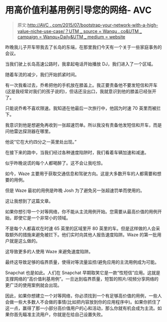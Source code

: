 # 用高价值利基用例引导您的网络- AVC

> 原文:[http://AVC . com/2015/07/bootstrap-your-network-with-a-high-value-niche-use-case/？UTM _ source = Wanqu . co&UTM _ campaign = Wanqu+Daily&UTM _ medium = website](http://avc.com/2015/07/bootstrap-your-network-with-a-high-value-niche-use-case/?utm_source=wanqu.co&utm_campaign=Wanqu+Daily&utm_medium=website)

昨晚我儿子开车带我去了长岛的东端，在那里我们今天有一个关于一些家庭事务的会议。

当我们驶上长岛高速公路时，我拿起电话开始播放 DJ，我们进入了一个区域。

随着车流的减少，我们开始抓紧时间。

有一次我看过去，乔希把他的手机放在膝盖上。我正要责备他不要发短信和开车(这是我经常对我们的孩子说的)，但话还没出口，我就意识到他的膝盖已经张开了。

只能说乔希不喜欢限速。我知道在他最后一次旅行中，他因为时速 70 英里而被拦下。

我意识到他是想避免再收到一张超速罚单。所以我没有责备他发短信和开车，而是问他雷达探测器在哪里。

他说“它在大约四分之一英里处出现。”

在接下来的路中，当我们经过各种速度陷阱时，我们看着车辆加速和减速。

似乎昨晚说谎的每个人都喝醉了。这不会让我吃惊。

如今，Waze 主要用于获取交通信息和驾驶方向。这是大多数开车的人都需要和想要的用例。

但是 Waze 最初的用例是昨晚 Josh 为了避免另一张超速罚单而使用的。

这让我想到了这篇文章。

如果你想引导一个对等网络，你不能从主流用例开始。您需要从最高价值的用例开始，即使它是一个非常小的领域。

不是每个人都喜欢在时速 65 英里的区域里开 80 英里的车。但是这样做的人会采取额外的措施来避免被拦下。他们实时向其他人报告速度陷阱。Waze 的第一批用户就是这么做的。

这导致更多的人使用 Waze 来避免速度陷阱。

最终这导致足够的临界质量，使得对等流量监控/避免应用的主流用例成为可能。

Snapchat 也是如此。人们在 Snapchat 早期取笑它是一款“性短信”应用。这就是支撑网络的“高价值利基用例”。一旦达到临界质量，短暂的照片/视频分享网络的更广泛的使用案例就会出现。

因此，如果你想建立一个对等网络，你必须找到一个有足够高价值的用例，一些人会做一些大多数人不会做的事情(比如把内容放到你的应用程序中)。如果你抓住了这一点，赢得了那一小部分高价值用户的心和活动，那么你就有机会成为主流。如果你首先瞄准主流用户，你就是在给自己设置失败。